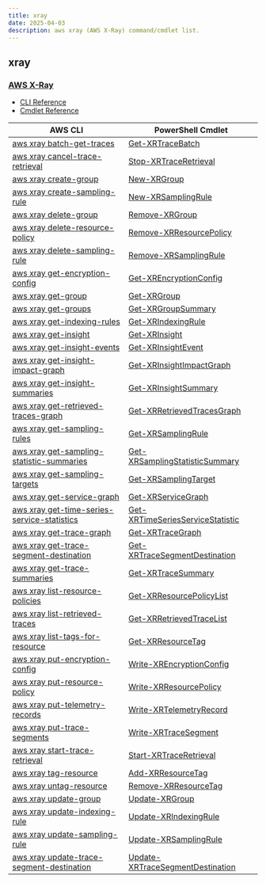 ```yaml
---
title: xray
date: 2025-04-03
description: aws xray (AWS X-Ray) command/cmdlet list.
---
```


## xray

### [AWS X-Ray](https://aws.amazon.com/xray/)

* [CLI Reference](https://awscli.amazonaws.com/v2/documentation/api/latest/reference/xray/index.html)
* [Cmdlet Reference](https://docs.aws.amazon.com/powershell/latest/reference/items/AWS_X-Ray_cmdlets.html)

|AWS CLI|PowerShell Cmdlet|
|----|----|
|[aws xray batch-get-traces](https://awscli.amazonaws.com/v2/documentation/api/latest/reference/xray/batch-get-traces.html)|[Get-XRTraceBatch](https://docs.aws.amazon.com/powershell/latest/reference/items/Get-XRTraceBatch.html)|
|[aws xray cancel-trace-retrieval](https://awscli.amazonaws.com/v2/documentation/api/latest/reference/xray/cancel-trace-retrieval.html)|[Stop-XRTraceRetrieval](https://docs.aws.amazon.com/powershell/latest/reference/items/Stop-XRTraceRetrieval.html)|
|[aws xray create-group](https://awscli.amazonaws.com/v2/documentation/api/latest/reference/xray/create-group.html)|[New-XRGroup](https://docs.aws.amazon.com/powershell/latest/reference/items/New-XRGroup.html)|
|[aws xray create-sampling-rule](https://awscli.amazonaws.com/v2/documentation/api/latest/reference/xray/create-sampling-rule.html)|[New-XRSamplingRule](https://docs.aws.amazon.com/powershell/latest/reference/items/New-XRSamplingRule.html)|
|[aws xray delete-group](https://awscli.amazonaws.com/v2/documentation/api/latest/reference/xray/delete-group.html)|[Remove-XRGroup](https://docs.aws.amazon.com/powershell/latest/reference/items/Remove-XRGroup.html)|
|[aws xray delete-resource-policy](https://awscli.amazonaws.com/v2/documentation/api/latest/reference/xray/delete-resource-policy.html)|[Remove-XRResourcePolicy](https://docs.aws.amazon.com/powershell/latest/reference/items/Remove-XRResourcePolicy.html)|
|[aws xray delete-sampling-rule](https://awscli.amazonaws.com/v2/documentation/api/latest/reference/xray/delete-sampling-rule.html)|[Remove-XRSamplingRule](https://docs.aws.amazon.com/powershell/latest/reference/items/Remove-XRSamplingRule.html)|
|[aws xray get-encryption-config](https://awscli.amazonaws.com/v2/documentation/api/latest/reference/xray/get-encryption-config.html)|[Get-XREncryptionConfig](https://docs.aws.amazon.com/powershell/latest/reference/items/Get-XREncryptionConfig.html)|
|[aws xray get-group](https://awscli.amazonaws.com/v2/documentation/api/latest/reference/xray/get-group.html)|[Get-XRGroup](https://docs.aws.amazon.com/powershell/latest/reference/items/Get-XRGroup.html)|
|[aws xray get-groups](https://awscli.amazonaws.com/v2/documentation/api/latest/reference/xray/get-groups.html)|[Get-XRGroupSummary](https://docs.aws.amazon.com/powershell/latest/reference/items/Get-XRGroupSummary.html)|
|[aws xray get-indexing-rules](https://awscli.amazonaws.com/v2/documentation/api/latest/reference/xray/get-indexing-rules.html)|[Get-XRIndexingRule](https://docs.aws.amazon.com/powershell/latest/reference/items/Get-XRIndexingRule.html)|
|[aws xray get-insight](https://awscli.amazonaws.com/v2/documentation/api/latest/reference/xray/get-insight.html)|[Get-XRInsight](https://docs.aws.amazon.com/powershell/latest/reference/items/Get-XRInsight.html)|
|[aws xray get-insight-events](https://awscli.amazonaws.com/v2/documentation/api/latest/reference/xray/get-insight-events.html)|[Get-XRInsightEvent](https://docs.aws.amazon.com/powershell/latest/reference/items/Get-XRInsightEvent.html)|
|[aws xray get-insight-impact-graph](https://awscli.amazonaws.com/v2/documentation/api/latest/reference/xray/get-insight-impact-graph.html)|[Get-XRInsightImpactGraph](https://docs.aws.amazon.com/powershell/latest/reference/items/Get-XRInsightImpactGraph.html)|
|[aws xray get-insight-summaries](https://awscli.amazonaws.com/v2/documentation/api/latest/reference/xray/get-insight-summaries.html)|[Get-XRInsightSummary](https://docs.aws.amazon.com/powershell/latest/reference/items/Get-XRInsightSummary.html)|
|[aws xray get-retrieved-traces-graph](https://awscli.amazonaws.com/v2/documentation/api/latest/reference/xray/get-retrieved-traces-graph.html)|[Get-XRRetrievedTracesGraph](https://docs.aws.amazon.com/powershell/latest/reference/items/Get-XRRetrievedTracesGraph.html)|
|[aws xray get-sampling-rules](https://awscli.amazonaws.com/v2/documentation/api/latest/reference/xray/get-sampling-rules.html)|[Get-XRSamplingRule](https://docs.aws.amazon.com/powershell/latest/reference/items/Get-XRSamplingRule.html)|
|[aws xray get-sampling-statistic-summaries](https://awscli.amazonaws.com/v2/documentation/api/latest/reference/xray/get-sampling-statistic-summaries.html)|[Get-XRSamplingStatisticSummary](https://docs.aws.amazon.com/powershell/latest/reference/items/Get-XRSamplingStatisticSummary.html)|
|[aws xray get-sampling-targets](https://awscli.amazonaws.com/v2/documentation/api/latest/reference/xray/get-sampling-targets.html)|[Get-XRSamplingTarget](https://docs.aws.amazon.com/powershell/latest/reference/items/Get-XRSamplingTarget.html)|
|[aws xray get-service-graph](https://awscli.amazonaws.com/v2/documentation/api/latest/reference/xray/get-service-graph.html)|[Get-XRServiceGraph](https://docs.aws.amazon.com/powershell/latest/reference/items/Get-XRServiceGraph.html)|
|[aws xray get-time-series-service-statistics](https://awscli.amazonaws.com/v2/documentation/api/latest/reference/xray/get-time-series-service-statistics.html)|[Get-XRTimeSeriesServiceStatistic](https://docs.aws.amazon.com/powershell/latest/reference/items/Get-XRTimeSeriesServiceStatistic.html)|
|[aws xray get-trace-graph](https://awscli.amazonaws.com/v2/documentation/api/latest/reference/xray/get-trace-graph.html)|[Get-XRTraceGraph](https://docs.aws.amazon.com/powershell/latest/reference/items/Get-XRTraceGraph.html)|
|[aws xray get-trace-segment-destination](https://awscli.amazonaws.com/v2/documentation/api/latest/reference/xray/get-trace-segment-destination.html)|[Get-XRTraceSegmentDestination](https://docs.aws.amazon.com/powershell/latest/reference/items/Get-XRTraceSegmentDestination.html)|
|[aws xray get-trace-summaries](https://awscli.amazonaws.com/v2/documentation/api/latest/reference/xray/get-trace-summaries.html)|[Get-XRTraceSummary](https://docs.aws.amazon.com/powershell/latest/reference/items/Get-XRTraceSummary.html)|
|[aws xray list-resource-policies](https://awscli.amazonaws.com/v2/documentation/api/latest/reference/xray/list-resource-policies.html)|[Get-XRResourcePolicyList](https://docs.aws.amazon.com/powershell/latest/reference/items/Get-XRResourcePolicyList.html)|
|[aws xray list-retrieved-traces](https://awscli.amazonaws.com/v2/documentation/api/latest/reference/xray/list-retrieved-traces.html)|[Get-XRRetrievedTraceList](https://docs.aws.amazon.com/powershell/latest/reference/items/Get-XRRetrievedTraceList.html)|
|[aws xray list-tags-for-resource](https://awscli.amazonaws.com/v2/documentation/api/latest/reference/xray/list-tags-for-resource.html)|[Get-XRResourceTag](https://docs.aws.amazon.com/powershell/latest/reference/items/Get-XRResourceTag.html)|
|[aws xray put-encryption-config](https://awscli.amazonaws.com/v2/documentation/api/latest/reference/xray/put-encryption-config.html)|[Write-XREncryptionConfig](https://docs.aws.amazon.com/powershell/latest/reference/items/Write-XREncryptionConfig.html)|
|[aws xray put-resource-policy](https://awscli.amazonaws.com/v2/documentation/api/latest/reference/xray/put-resource-policy.html)|[Write-XRResourcePolicy](https://docs.aws.amazon.com/powershell/latest/reference/items/Write-XRResourcePolicy.html)|
|[aws xray put-telemetry-records](https://awscli.amazonaws.com/v2/documentation/api/latest/reference/xray/put-telemetry-records.html)|[Write-XRTelemetryRecord](https://docs.aws.amazon.com/powershell/latest/reference/items/Write-XRTelemetryRecord.html)|
|[aws xray put-trace-segments](https://awscli.amazonaws.com/v2/documentation/api/latest/reference/xray/put-trace-segments.html)|[Write-XRTraceSegment](https://docs.aws.amazon.com/powershell/latest/reference/items/Write-XRTraceSegment.html)|
|[aws xray start-trace-retrieval](https://awscli.amazonaws.com/v2/documentation/api/latest/reference/xray/start-trace-retrieval.html)|[Start-XRTraceRetrieval](https://docs.aws.amazon.com/powershell/latest/reference/items/Start-XRTraceRetrieval.html)|
|[aws xray tag-resource](https://awscli.amazonaws.com/v2/documentation/api/latest/reference/xray/tag-resource.html)|[Add-XRResourceTag](https://docs.aws.amazon.com/powershell/latest/reference/items/Add-XRResourceTag.html)|
|[aws xray untag-resource](https://awscli.amazonaws.com/v2/documentation/api/latest/reference/xray/untag-resource.html)|[Remove-XRResourceTag](https://docs.aws.amazon.com/powershell/latest/reference/items/Remove-XRResourceTag.html)|
|[aws xray update-group](https://awscli.amazonaws.com/v2/documentation/api/latest/reference/xray/update-group.html)|[Update-XRGroup](https://docs.aws.amazon.com/powershell/latest/reference/items/Update-XRGroup.html)|
|[aws xray update-indexing-rule](https://awscli.amazonaws.com/v2/documentation/api/latest/reference/xray/update-indexing-rule.html)|[Update-XRIndexingRule](https://docs.aws.amazon.com/powershell/latest/reference/items/Update-XRIndexingRule.html)|
|[aws xray update-sampling-rule](https://awscli.amazonaws.com/v2/documentation/api/latest/reference/xray/update-sampling-rule.html)|[Update-XRSamplingRule](https://docs.aws.amazon.com/powershell/latest/reference/items/Update-XRSamplingRule.html)|
|[aws xray update-trace-segment-destination](https://awscli.amazonaws.com/v2/documentation/api/latest/reference/xray/update-trace-segment-destination.html)|[Update-XRTraceSegmentDestination](https://docs.aws.amazon.com/powershell/latest/reference/items/Update-XRTraceSegmentDestination.html)|

